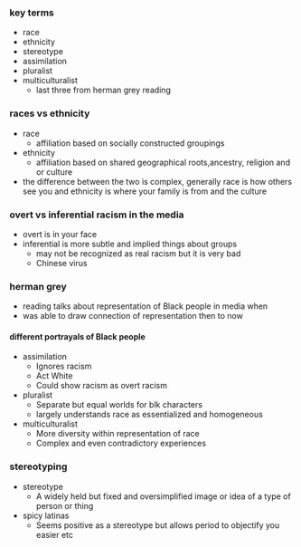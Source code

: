 ### key terms
- race
- ethnicity
- stereotype
- assimilation
- pluralist
- multiculturalist
  - last three from herman grey reading
### races vs ethnicity
- race
  - affiliation based on socially constructed groupings
- ethnicity
  - affiliation based on shared geographical roots,ancestry, religion and or culture
- the difference between the two is complex, generally race is how others see you and ethnicity is where your family is from and the culture
### overt vs inferential racism in the media
- overt is in your face
- inferential is more subtle and implied things about groups
  - may not be recognized as real racism but it is very bad
  - Chinese virus 
### herman grey
- reading talks about representation of Black people in media when
- was able to draw connection of representation then to now
#### different portrayals of Black people
- assimilation
  - Ignores racism
  - Act White
  - Could show racism as overt racism
- pluralist
  - Separate but equal worlds for blk characters
  - largely understands race as essentialized and homogeneous
- multiculturalist
  - More diversity within representation of race
  - Complex and even contradictory experiences

### stereotyping
- stereotype
  - A widely held but fixed and oversimplified image or idea of a type of person or thing
- spicy latinas
  - Seems positive as a stereotype but allows period to objectify you easier etc
